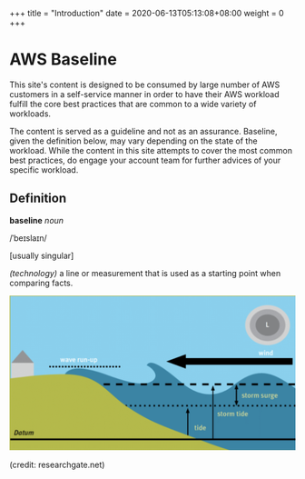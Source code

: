 +++
title = "Introduction"
date =  2020-06-13T05:13:08+08:00
weight = 0
+++

# AWS Baseline

This site's content is designed to be consumed by large number of AWS customers in a self-service manner in order to have their AWS workload fulfill the core best practices that are common to a wide variety of workloads.

The content is served as a guideline and not as an assurance. Baseline, given the definition below, may vary depending on the state of the workload. While the content in this site attempts to cover the most common best practices, do engage your account team for further advices of your specific workload.

## Definition

**baseline** *noun*

/ˈbeɪslaɪn/

[usually singular]

*(technology)* a line or measurement that is used as a starting point when comparing facts.

![seabaseline](img/sealevelbaseline.png)

(credit: researchgate.net)
